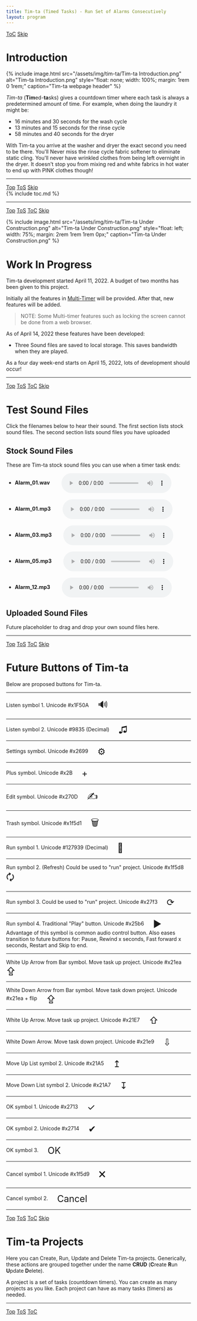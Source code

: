 ```yaml
---
title: Tim-ta (Timed Tasks) - Run Set of Alarms Consecutively
layout: program
---
```


<!-- javascript for Tim-ta Sounds -->
<script type="text/javascript" src="/assets/js/sound.js" ></script>
<!-- javascript for Tim-ta -->
<script type="text/javascript" src="/assets/js/tim-ta.js" ></script>

<!-- Define hdr1 id with ToC and Skip navigation buttons (No "Top" or "ToS" buttons -->
<a id="hdr1"></a>
<div class="hdr-bar">  <a href="#hdr2">ToC</a>  <a href="#hdr2">Skip</a></div>

# Introduction

{% include image.html src="/assets/img/tim-ta/Tim-ta Introduction.png"
   alt="Tim-ta Introduction.png"
   style="float: none; width: 100%; margin: 1rem 0 1rem;"
   caption="Tim-ta webpage header"
%}

*Tim-ta* (**Tim**ed-**ta**sks) gives a countdown timer
where each task is always a predetermined amount of time.
For example, when doing the laundry it might be:

- 16 minutes and 30 seconds for the wash cycle
- 13 minutes and 15 seconds for the rinse cycle
- 58 minutes and 40 seconds for the dryer

With Tim-ta you arrive at the washer and dryer the exact
second you need to be there. You'll Never miss the rinse
cycle fabric softener to eliminate static cling. You'll
never have wrinkled clothes from being left overnight in
the dryer. It doesn't stop you from mixing red and white
fabrics in hot water to end up with PINK clothes though!

---

<a id="hdr2"></a>
<div class="hdr-bar">  <a href="#">Top</a>  <a href="#hdr1">ToS</a>  <a href="#hdr3">Skip</a></div>
{% include toc.md %}

---

<a id="hdr3"></a>
<div class="hdr-bar">  <a href="#">Top</a>  <a href="#hdr2">ToS</a>  <a href="#hdr2">ToC</a>  <a href="#hdr4">Skip</a></div>

{% include image.html src="/assets/img/tim-ta/Tim-ta Under Construction.png"
   alt="Tim-ta Under Construction.png"
   style="float: left; width: 75%; margin: 2rem 1rem 1rem 0px;"
   caption="Tim-ta Under Construction.png"
%}
<style>
.img-class {
   background-color: #159957;  /* For Cayman (don't use //) */
   background-image: linear-gradient(120deg, #155799, #159957)
}
</style>
# Work In Progress

Tim-ta development started April 11, 2022. A budget of two months
has been given to this project.

Initially all the features in
[Multi-Timer](https://www.pippim.com/programs/mt.html)
will be provided. After that, new features will be added.

> NOTE: Some Multi-timer features such as locking the screen
> cannot be done from a web browser.

As of April 14, 2022 these features have been developed:

- Three Sound files are saved to local storage. This saves bandwidth when they are played.

As a four day week-end starts on April 15, 2022, lots
of development should occur!

---

<a id="hdr4"></a>
<div class="hdr-bar">  <a href="#">Top</a>  <a href="#hdr3">ToS</a>  <a href="#hdr2">ToC</a>  <a href="#hdr5">Skip</a></div>

# Test Sound Files

Click the filenames below to hear their sound. The first section
lists stock sound files. The second section lists sound files
you have uploaded

## Stock Sound Files

<style> audio { vertical-align:middle } </style>

These are Tim-ta stock sound files you can use when a timer task ends:
<br>
- **Alarm_01.wav** &emsp;&emsp;<audio controls="true" id="Alarm_01.wav"></audio>
<br><br>
- **Alarm_01.mp3** &emsp;&emsp;<audio controls="true" id="Alarm_01.mp3"></audio>
<br><br>
- **Alarm_03.mp3** &emsp;&emsp;<audio controls="true" id="Alarm_03.mp3"></audio>
<br><br>
- **Alarm_05.mp3** &emsp;&emsp;<audio controls="true" id="Alarm_05.mp3"></audio>
<br><br>
- **Alarm_12.mp3** &emsp;&emsp;<audio controls="true" id="Alarm_12.mp3"></audio>

## Uploaded Sound Files

Future placeholder to drag and drop your own sound files here.

---

<a id='hdr5'></a>
<div class='hdr-bar'>  <a href='#'>Top</a>  <a href="#hdr4">ToS</a>  <a href="#hdr2">ToC</a>  <a href="#hdr6">Skip</a></div>

# Future Buttons of Tim-ta

Below are proposed buttons for Tim-ta.

---

Listen symbol 1. Unicode #x1F50A
&emsp;<span class='hdr-btn' style='font-size:25px; vertical-align:middle;'>
&#x1F50A;</span>

---

Listen symbol 2. Unicode #9835 (Decimal)
&emsp;<span class='hdr-btn' style='font-size:25px; vertical-align:middle;'>
&#9835;</span>

---

Settings symbol. Unicode #x2699
&emsp;<span class='hdr-btn' style='font-size:25px; vertical-align:middle;'>
&#x2699;</span>

---

Plus symbol. Unicode #x2B
&emsp;<span class='hdr-btn' style='font-size:25px; vertical-align:middle;'>
&#x2B;</span>

---

Edit symbol. Unicode #x270D
&emsp;<span class='hdr-btn' style='font-size:25px; vertical-align:middle;'>
&#x270D;</span>

---

Trash symbol. Unicode #x1f5d1
&emsp;<span class='hdr-btn' style='font-size:25px; vertical-align:middle;'>
&#x1f5d1;</span>

---

Run symbol 1. Unicode #127939 (Decimal)
&emsp;<span class='hdr-btn' style='font-size:25px; vertical-align:middle;'>
&#127939;</span>

---

Run symbol 2. (Refresh) Could be used to "run" project. Unicode #x1f5d8
&emsp;<span class='hdr-btn' style='font-size:25px; vertical-align:middle;'>
&#x1f5d8;</span>

---

Run symbol 3. Could be used to "run" project. Unicode #x27f3
&emsp;<span class='hdr-btn' style='font-size:25px; vertical-align:middle;'>
&#x27f3;</span>

---

Run symbol 4. Traditional "Play" button. Unicode #x25b6
&emsp;<span class='hdr-btn' style='font-size:25px; vertical-align:middle;'>
&#x25b6;</span>
<br>
Advantage of this symbol is common audio control button. Also eases
transition to future buttons for: Pause, Rewind x seconds,
Fast forward x seconds, Restart and Skip to end.

---

White Up Arrow from Bar symbol. Move task up project. Unicode #x21ea
&emsp;<span class='hdr-btn' style='font-size:25px; vertical-align:middle;'>
&#x21ea;</span>

---

White Down Arrow from Bar symbol. Move task down project. Unicode #x21ea + flip
&emsp;<span class='hdr-btn' style='font-size:25px; vertical-align:middle;
transform: scale(1, -1);'>
&#x21ea;</span>

---

White Up Arrow. Move task up project. Unicode #x21E7
&emsp;<span class='hdr-btn' style='font-size:25px; vertical-align:middle;'>
&#x21E7;</span>

---

White Down Arrow. Move task down project. Unicode #x21e9
&emsp;<span class='hdr-btn' style='font-size:25px; vertical-align:middle;'>
&#x21e9;</span>

---

Move Up List symbol 2. Unicode #x21A5
&emsp;<span class='hdr-btn' style='font-size:25px; vertical-align:middle;'>
&#x21A5;</span>

---

Move Down List symbol 2. Unicode #x21A7
&emsp;<span class='hdr-btn' style='font-size:25px; vertical-align:middle;'>
&#x21A7;</span>

---

OK symbol 1. Unicode #x2713
&emsp;<span class='hdr-btn' style='font-size:25px; vertical-align:middle;'>
&#x2713;</span>

---

OK symbol 2. Unicode #x2714
&emsp;<span class='hdr-btn' style='font-size:25px; vertical-align:middle;'>
&#x2714;</span>

---

OK symbol 3.
&emsp;<span class='hdr-btn' style='font-size:25px; vertical-align:middle;'>
OK</span>

---

Cancel symbol 1. Unicode #x1f5d9
&emsp;<span class='hdr-btn' style='font-size:25px; vertical-align:middle;'>
&#x1f5d9;</span>

---

Cancel symbol 2.
&emsp;<span class='hdr-btn' style='font-size:25px; vertical-align:middle;'>
Cancel</span>

---

<a id='hdr6'></a>
<div class='hdr-bar'>  <a href='#'>Top</a>  <a href="#hdr5">ToS</a>  <a href="#hdr2">ToC</a>  <a href="#hdr13">Skip</a></div>

# Tim-ta Projects

Here you can Create, Run, Update and Delete Tim-ta projects.
Generically, these actions are grouped together under the
name **CRUD** (**C**reate **R**un
**U**pdate **D**elete).

A project is a set of tasks (countdown timers). You
can create as many projects as you like. Each project
can have as many tasks (timers) as needed.

<div id="PaintedTable"></div>

<script>
   id = document.getElementById("PaintedTable");
   paintProjectsTable(id);
</script>

---


<a id="hdr5"></a>
<div class="hdr-bar">  <a href="#">Top</a>  <a href="#hdr4">ToS</a>  <a href="#hdr2">ToC</a></div>
